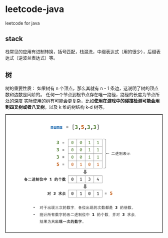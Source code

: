 # leetcode-java
leetcode for java
## stack
栈常见的应用有进制转换，括号匹配，栈混洗，中缀表达式（用的很少），后缀表达式（逆波兰表达式）等。

## 树
树的重要性质：
如果树有 n 个顶点，那么其就有 n - 1 条边，这说明了树的顶点数和边数是同阶的。
任何一个节点到根节点存在唯一路径，路径的长度为节点所处的深度
实际使用的树有可能会更复杂，比如**使用在游戏中的碰撞检测可能会用到四叉树或者八叉树**。以及 k 维的树结构 k-d 树等。

![img.png](img.png)